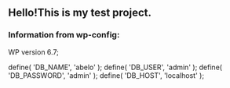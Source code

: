 ## Hello!This is my test project.
### Information from wp-config:
WP version 6.7;

define( 'DB_NAME', 'abelo' );
define( 'DB_USER', 'admin' );
define( 'DB_PASSWORD', 'admin' );
define( 'DB_HOST', 'localhost' );